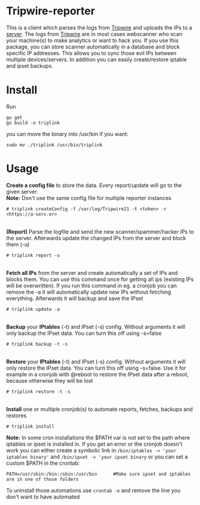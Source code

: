# Tripwire-reporter
This is a client which parses the logs from [Tripwire](https://github.com/JojiiOfficial/Tripwire) and uploads the IPs to a [server](https://github.com/JojiiOfficial/ScanBanServer). The logs from [Tripwire](https://github.com/JojiiOfficial/Tripwire) are in most cases webscanner who scan your machine(s) to make analytics or want to hack you. If you use this package, you can store scanner automatically in a database and block specific IP addresses. This allows you to sync those evil IPs between multiple devices/servers. In addition you can easily create/restore iptable and ipset backups.

# Install
Run
```
go get
go build -o triplink
```
you can move the binary into /usr/bin if you want:
```
sudo mv ./triplink /usr/bin/triplink
```

# Usage

<b>Create a config file</b> to store the data. Every report/update will go to the given server.<br>
<b>Note:</b> Don't use the same config file for multiple reporter instances
```
# triplink createConfig -f /var/log/Tripwire21 -t <token> -r <https://a-serv.er>
```
<br>
<b>(Report)</b> Parse the logfile and send the new scanner/spammer/hacker IPs to the server. Afterwards update the changed IPs from the server and block them (-u)<br>

```
# triplink report -u
```

<br>
<b>Fetch all IPs</b> from the server and create automatically a set of IPs and blocks them. You can use this command once for getting all ips (existing IPs will be overwritten). If you run this command in eg. a cronjob you can remove the -a it will automatically update new IPs without fetiching everything. Afterwards it will backup and save the IPset<br>

```
# triplink update -a
```

<br>
<b>Backup</b> your <b>IPtables</b> (-t) and IPset (-s) config. Without arguments it will only backup the IPset data. You can turn this off using -s=false<br>

```
# triplink backup -t -s
```

<br>
<b>Restore</b> your <b>IPtables</b> (-t) and IPset (-s) config. Without arguments it will only restore the IPset data. You can turn this off using -s=false. Use it for example in a cronjob with @reboot to restore the IPset data after a reboot, because otherwise they will be lost<br>

```
# triplink restore -t -s
```

<br>
<b>Install</b> one or multiple cronjob(s) to automate reports, fetches, backups and restores<br>

```
# triplink install
```
<b>Note:</b> In some cron installations the $PATH var is not set to the path where iptables or ipset is installed in. If you get an error or the cronjob doesn't work you can either create a symbolic link in `/bin/iptables -> 'your iptables binary'` and `/bin/ipset -> 'your ipset binary` or you can set a custom $PATH in the crontab:
```
PATH=/usr/sbin:/bin:/sbin:/usr/bin      #Make sure ipset and iptables are in one of those folders
```
To uninstall those automations use `crontab -e` and remove the line you don't want to have automated
